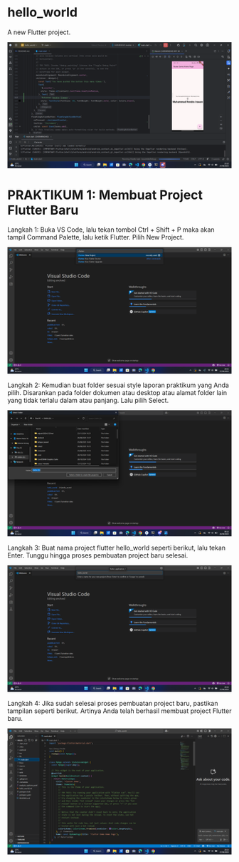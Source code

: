 # hello_world

A new Flutter project.

![Screenshot hello_world](images/01.png)


# PRAKTIKUM 1: Membuat Project Flutter Baru

Langkah 1:
Buka VS Code, lalu tekan tombol Ctrl + Shift + P maka akan tampil Command Palette, lalu ketik Flutter. Pilih New Project.

![Screenshot hello_world](images/prak1_01.png)

Langkah 2:
Kemudian buat folder sesuai style laporan praktikum yang Anda pilih. Disarankan pada folder dokumen atau desktop atau alamat folder lain yang tidak terlalu dalam atau panjang. Lalu pilih Select.

![Screenshot hello_world](images/prak1_02.png)

Langkah 3:
Buat nama project flutter hello_world seperti berikut, lalu tekan Enter. Tunggu hingga proses pembuatan project baru selesai.

![Screenshot hello_world](images/prak1_03.png)

Langkah 4:
Jika sudah selesai proses pembuatan project baru, pastikan tampilan seperti berikut. Artinya Anda telah berhasil membuat project Flutter baru.

![Screenshot hello_world](images/prak1_04.png)
